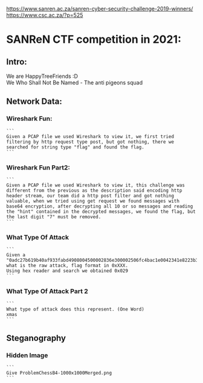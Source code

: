 https://www.sanren.ac.za/sanren-cyber-security-challenge-2019-winners/
https://www.csc.ac.za/?p=525

# SANReN CTF competition in 2021:
  ## Intro:
  We are HappyTreeFriends :D  
  We Who Shall Not Be Named - The anti pigeons squad

## Network Data:
  ### Wireshark Fun:
    ```
    Given a PCAP file we used Wireshark to view it, we first tried filtering by http request type post, but got nothing, there we searched for string type "flag" and found the flag.
    ```

  ### Wireshark Fun Part2:
    ```
    Given a PCAP file we used Wireshark to view it, this challenge was different from the previous as the description said encoding http header stream, our team did a http post filter and got nothing valuable, when we tried using get request we found messages with base64 encryption, after decrypting all 10 or so messages and reading the "hint" contained in the decrypted messages, we found the flag, but the last digit "7" must be removed.
    ```

  ### What Type Of Attack
    ```
    Given a "0adc27b619b40af933fabd4908004500002836e300002506fc4bac1e0042341e8223b3348011bd4b0250000000005029040056380000" what is the raw attack, flag format in 0xXXX. 
    Using hex reader and search we obtained 0x029 
    ```

  ### What Type Of Attack Part 2
    ```
    What type of attack does this represent. (One Word)
    xmas
    ```
  
## Steganography

  ### Hidden Image
    ```
    Give ProblemChessB4-1000x1000Merged.png
    ```
